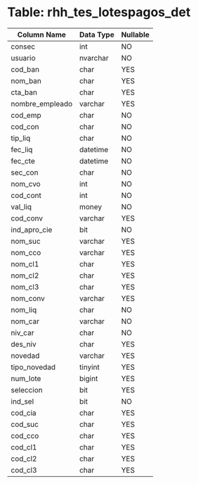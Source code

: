 # Table: rhh_tes_lotespagos_det

| Column Name | Data Type | Nullable |
|-------------|-----------|----------|
| consec | int | NO |
| usuario | nvarchar | NO |
| cod_ban | char | YES |
| nom_ban | char | YES |
| cta_ban | char | YES |
| nombre_empleado | varchar | YES |
| cod_emp | char | NO |
| cod_con | char | NO |
| tip_liq | char | NO |
| fec_liq | datetime | NO |
| fec_cte | datetime | NO |
| sec_con | char | NO |
| nom_cvo | int | NO |
| cod_cont | int | NO |
| val_liq | money | NO |
| cod_conv | varchar | YES |
| ind_apro_cie | bit | NO |
| nom_suc | varchar | YES |
| nom_cco | varchar | YES |
| nom_cl1 | char | YES |
| nom_cl2 | char | YES |
| nom_cl3 | char | YES |
| nom_conv | varchar | YES |
| nom_liq | char | NO |
| nom_car | varchar | NO |
| niv_car | char | NO |
| des_niv | char | YES |
| novedad | varchar | YES |
| tipo_novedad | tinyint | YES |
| num_lote | bigint | YES |
| seleccion | bit | YES |
| ind_sel | bit | NO |
| cod_cia | char | YES |
| cod_suc | char | YES |
| cod_cco | char | YES |
| cod_cl1 | char | YES |
| cod_cl2 | char | YES |
| cod_cl3 | char | YES |
